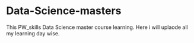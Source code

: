 # Data-Science-masters
This PW_skills Data Science master course learning. Here i will uplaode all my learning day wise.
